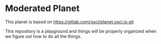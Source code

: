 # Moderated Planet

This planet is based on https://gitlab.com/osci/planet.osci.io.git

This repository is a playground and things will be properly organized when we
figure out how to do all the things.
